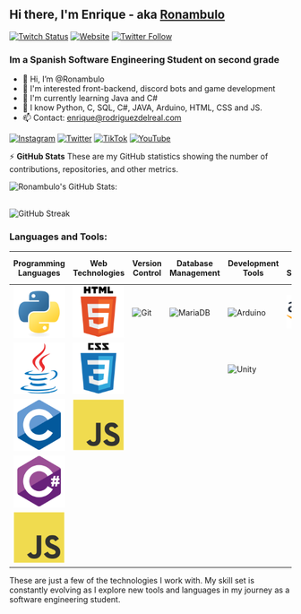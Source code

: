 [Instagram]: https://www.instagram.com/burnedreel/
[Twitter]: https://twitter.com/Ronambulo
[TikTok]: https://www.tiktok.com/@Ronambulo_
[Youtube]: https://www.youtube.com/channel/UC7UvzyArXEhe2yQc0yrR-zQ
[Website]: https://rodriguezdelreal.com/
[Twitch]: https://www.twitch.tv/Ronambulo

## Hi there, I'm Enrique - aka [Ronambulo][Twitch]

[![Twitch Status](https://img.shields.io/twitch/status/ronambulo?color=9146FF&label=Ronambulo_%20twitch&logo=twitch&logoColor=white&style=for-the-badge)][Twitch]
[![Website](https://img.shields.io/website?label=rodriguezdelreal.com&style=for-the-badge&url=https%3A%2F%2Frodriguezdelreal.com/)](https://rodriguezdelreal.com/)
[![Twitter Follow](https://img.shields.io/twitter/follow/ronambulo?color=1DA1F2&logo=twitter&style=for-the-badge)](https://twitter.com/intent/follow?original_referer=https%3A%2F%2Fgithub.com%2Fronambulo&screen_name=ronambulo)


### Im a Spanish Software Engineering Student on second grade

- 👋 Hi, I’m @Ronambulo
- 👀 I'm interested front-backend, discord bots and game development
- 🌱 I'm currently learning Java and C#
- 🌳 I know Python, C, SQL, C#, JAVA, Arduino, HTML, CSS and JS.
- 📫 Contact: [enrique@rodriguezdelreal.com](mailto:enrique@rodriguezdelreal.com)

[![Instagram](https://img.shields.io/badge/-Instagram-%23E4405F?style=for-the-badge&logo=instagram&logoColor=white)](https://www.instagram.com/burnedreel/)
[![Twitter](https://img.shields.io/badge/-Twitter-%231DA1F2?style=for-the-badge&logo=twitter&logoColor=white)](https://twitter.com/Ronambulo)
[![TikTok](https://img.shields.io/badge/-TikTok-%23000000?style=for-the-badge&logo=tiktok&logoColor=white)](https://www.tiktok.com/@Ronambulo_)
[![YouTube](https://img.shields.io/badge/-YouTube-%23FF0000?style=for-the-badge&logo=youtube&logoColor=white)](https://www.youtube.com/channel/UC7UvzyArXEhe2yQc0yrR-zQ)

:zap: **GitHub Stats**
These are my GitHub statistics showing the number of contributions, repositories, and other metrics.

  <img align="left" alt="Ronambulo's GitHub Stats:" src="https://github-readme-stats.vercel.app/api?username=Ronambulo&count_private=true&show_icons=true&hide_border=true&icon_color=FFFFFF&text_color=e4e6e6&bg_color=303238&title_color=019a01&rank_icon=github" />
  
<br>&nbsp;&nbsp;&nbsp;</br>

![GitHub Streak](https://streak-stats.demolab.com?user=ronambulo&theme=dark&hide_border=true&background=303238&ring=004932&fire=01DD00&currStreakLabel=019A01)


<h3 align="left">Languages and Tools:</h3>

<!-- Declaración de los iconos -->
[Python]: https://raw.githubusercontent.com/devicons/devicon/master/icons/python/python-original.svg
[Java]: https://raw.githubusercontent.com/devicons/devicon/master/icons/java/java-original.svg
[C]: https://raw.githubusercontent.com/devicons/devicon/master/icons/c/c-original.svg
[C#]: https://raw.githubusercontent.com/devicons/devicon/master/icons/csharp/csharp-original.svg
[JavaScript]: https://raw.githubusercontent.com/devicons/devicon/master/icons/javascript/javascript-original.svg

[HTML5]: https://raw.githubusercontent.com/devicons/devicon/master/icons/html5/html5-original-wordmark.svg
[CSS3]: https://raw.githubusercontent.com/devicons/devicon/master/icons/css3/css3-original-wordmark.svg

[Git]: https://www.vectorlogo.zone/logos/git-scm/git-scm-icon.svg
[MariaDB]: https://www.vectorlogo.zone/logos/mariadb/mariadb-icon.svg
[Arduino]: https://cdn.worldvectorlogo.com/logos/arduino-1.svg
[Unity]: https://www.vectorlogo.zone/logos/unity3d/unity3d-icon.svg
[AWS]: https://raw.githubusercontent.com/devicons/devicon/master/icons/amazonwebservices/amazonwebservices-original-wordmark.svg
[Blender]: https://download.blender.org/branding/community/blender_community_badge_white.svg
[Adobe Photoshop]: https://raw.githubusercontent.com/devicons/devicon/master/icons/photoshop/photoshop-line.svg
[Linux]: https://raw.githubusercontent.com/devicons/devicon/master/icons/linux/linux-original.svg

<!-- Tabla con los enlaces a los iconos -->
| **Programming Languages** | **Web Technologies** | **Version Control** | **Database Management** | **Development Tools** | **Cloud Services** | **Design and Multimedia** | **Operating Systems** |
| -------------------------- | --------------------- | --------------------- | ----------------------- | ---------------------- | ------------------- | -------------------------- | ---------------------- |
| ![Python]                  | ![HTML5]             | ![Git]                | ![MariaDB]               | ![Arduino]             | ![AWS]              | ![Blender]                 | ![Linux]               |
| ![Java]                    | ![CSS3]              |                       |                         | ![Unity]               |                     | ![Adobe Photoshop]         |                      |
| ![C]                       | ![JavaScript]        |                       |                         |                        |                     |                            |                      |
| ![C#]                      |                     |                       |                         |                        |                     |                            |                      |
| ![JavaScript]              |                     |                       |                         |                        |                     |                            |                      |

These are just a few of the technologies I work with. My skill set is constantly evolving as I explore new tools and languages in my journey as a software engineering student.

